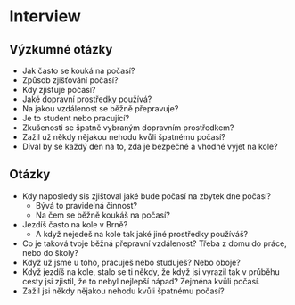 # Interview

## Výzkumné otázky

- Jak často se kouká na počasí?
- Způsob zjišťování počasí?
- Kdy zjišťuje počasí?
- Jaké dopravní prostředky používá?
- Na jakou vzdálenost se běžně přepravuje?
- Je to student nebo pracující?
- Zkušenosti se špatně vybraným dopravním prostředkem?
- Zažil už někdy nějakou nehodu kvůli špatnému počasí?
- Díval by se každý den na to, zda je bezpečné a vhodné vyjet na kole?

## Otázky 

- Kdy naposledy sis zjištoval jaké bude počasí na zbytek dne počasí?
    - Bývá to pravidelná činnost?
    - Na čem se běžně koukáš na počasí?
- Jezdíš často na kole v Brně?
    - A když nejedeš na kole tak jaké jiné prostředky používáš?
- Co je taková tvoje běžná přepravní vzdálenost? Třeba z domu do práce, nebo do školy?
- Když už jsme u toho, pracuješ nebo studuješ? Nebo oboje?
- Když jezdíš na kole, stalo se ti někdy, že když jsi vyrazil tak v průběhu cesty jsi zjistil, že to nebyl nejlepší nápad? Zejména kvůli počasí.
- Zažil jsi někdy nějakou nehodu kvůli špatnému počasí?
